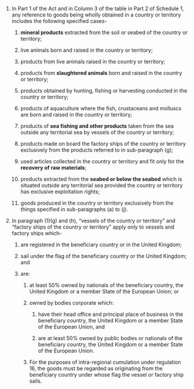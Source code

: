 1. In Part 1 of the Act and in Column 3 of the table in Part 2 of Schedule 1, any reference to goods being wholly obtained in a country or territory includes the following specified cases-

   1. **mineral products** extracted from the soil or seabed of the country or territory;

   2. live animals born and raised in the country or territory;

   3. products from live animals raised in the country or territory;

   4. products from **slaughtered animals** born and raised in the country or territory;

   5. products obtained by hunting, fishing or harvesting conducted in the country or territory;

   6. products of aquaculture where the fish, crustaceans and molluscs are born and raised in the country or territory;

   7. products of **sea fishing and other products** taken from the sea outside any territorial sea by vessels of the country or territory;

   8. products made on board the factory ships of the country or territory exclusively from the products referred to in sub-paragraph (g);

   9. used articles collected in the country or territory and fit only for the **recovery of raw materials**;

   10. products extracted from the **seabed or below the seabed** which is situated outside any territorial sea provided the country or territory has exclusive exploitation rights;

   11. goods produced in the country or territory exclusively from the things specified in sub-paragraphs (a) to (j).

2. In paragraph (1)(g) and (h), “vessels of the country or territory” and “factory ships of the country or territory” apply only to vessels and factory ships which-

   1. are registered in the beneficiary country or in the United Kingdom;

   2. sail under the flag of the beneficiary country or the United Kingdom; and

   3. are:

      1. at least 50% owned by nationals of the beneficiary country, the United Kingdom or a member State of the European Union; or

      2. owned by bodies corporate which:

         1. have their head office and principal place of business in the beneficiary country, the United Kingdom or a member State of the European Union, and

         2. are at least 50% owned by public bodies or nationals of the beneficiary country, the United Kingdom or a member State of the European Union.

      3. For the purposes of intra-regional cumulation under regulation 16, the goods must be regarded as originating from the beneficiary country under whose flag the vessel or factory ship sails.
